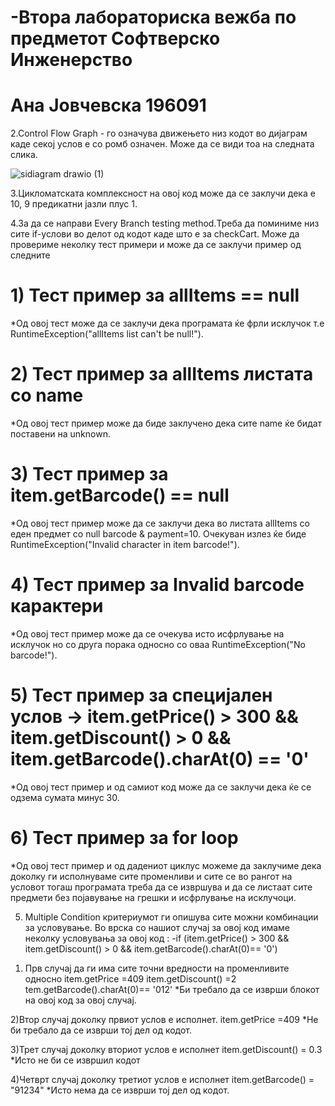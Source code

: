 # -Втора лабораториска вежба по предметот Софтверско Инженерство
# Ана Јовчевска 196091

2.Control Flow Graph - го означува движењето низ кодот во дијаграм каде секој услов е со ромб означен.
Може да се види тоа на следната слика.


![sidiagram drawio (1)](https://github.com/ana18900/-SI_2024_lab2_196091/assets/164790559/60fc6db9-9e56-49e9-9e12-562018b1c718)


3.Цикломатската комплексност на овој код може да се заклучи дека е 10, 9 предикатни јазли плус 1.

4.За да се направи  Every Branch testing method.Треба да поминиме низ сите if-услови во делот од кодот каде што е за checkCart.
Може да провериме неколку тест примери и може да се заклучи пример од следните

# 1) Тест пример за allItems == null
*Од овој тест може да се заклучи дека програмата ќе фрли исклучок т.е RuntimeException("allItems list can't be null!").

# 2) Тест пример за allItems листата со name
*Од овој тест пример може да биде заклучено дека сите name ќе бидат поставени на unknown.

# 3) Тест пример за item.getBarcode() == null
*Од овој тест пример може да се заклучи дека во листата allItems со еден предмет со null barcode & payment=10.
Очекуван излез ќе биде RuntimeException("Invalid character in item barcode!").

# 4) Тест пример за Invalid barcode карактери
*Од овој тест пример може да се очекува исто исфрлување на исклучок но со друга порака односно со оваа RuntimeException("No barcode!").

# 5) Тест пример за специјален услов -> item.getPrice() > 300 && item.getDiscount() > 0 && item.getBarcode().charAt(0) == '0'
*Од овој тест пример и од самиот код може да се заклучи дека ќе се одзема сумата минус 30.

# 6) Тест пример за for loop
*Од овој тест пример и од дадениот циклус можеме да заклучиме дека доколку ги исполнуваме сите променливи и сите се во рангот на условот тогаш програмата треба да се извршува и да се листаат сите предмети 
без појавување на грешки и исфрлување на исклучоци.


5.  Multiple Condition критериумот ги опишува сите можни комбинации за условување.
 Во врска со нашиот случај за овој код имаме неколку условувања за овој код :
-if (item.getPrice() > 300 && item.getDiscount() > 0 && item.getBarcode().charAt(0)== '0')
    
1) Прв случај да ги има сите точни вредности на променливите односно
item.getPrice =409 item.getDiscount() =2 tem.getBarcode().charAt(0)== '012'
*Би требало да се изврши блокот на овој код за овој случај.
   
2)Втор случај доколку првиот услов е исполнет.
item.getPrice =409
*Не би требало да се изврши тој дел од  кодот.

3)Трет случај доколку вториот услов е исполнет
item.getDiscount() = 0.3
*Исто не би се извршил кодот

4)Четврт случај доколку третиот услов е исполнет
item.getBarcode() = "91234"
*Исто нема да се изврши тој дел од кодот.
